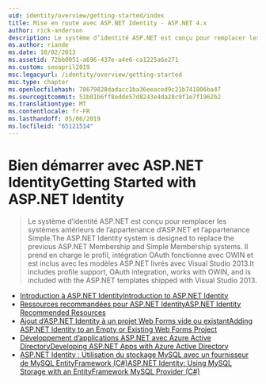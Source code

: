 ```yaml
---
uid: identity/overview/getting-started/index
title: Mise en route avec ASP.NET Identity - ASP.NET 4.x
author: rick-anderson
description: Le système d’identité ASP.NET est conçu pour remplacer les systèmes antérieurs de l’appartenance d’ASP.NET et l’appartenance Simple. Il inclut la prise en charge de profil, OAuth dont...
ms.author: riande
ms.date: 10/02/2013
ms.assetid: 72bb0051-a696-437e-a4e6-ca1225a6e271
ms.custom: seoapril2019
msc.legacyurl: /identity/overview/getting-started
msc.type: chapter
ms.openlocfilehash: 78679828dadacc1ba36eeaced9c21b741806ba47
ms.sourcegitcommit: 51b01b6ff8edde57d8243e4da28c9f1e7f1962b2
ms.translationtype: MT
ms.contentlocale: fr-FR
ms.lasthandoff: 05/06/2019
ms.locfileid: "65121514"
---
```

# <a name="getting-started-with-aspnet-identity"></a><span data-ttu-id="17a5d-104">Bien démarrer avec ASP.NET Identity</span><span class="sxs-lookup"><span data-stu-id="17a5d-104">Getting Started with ASP.NET Identity</span></span>

> <span data-ttu-id="17a5d-105">Le système d’identité ASP.NET est conçu pour remplacer les systèmes antérieurs de l’appartenance d’ASP.NET et l’appartenance Simple.</span><span class="sxs-lookup"><span data-stu-id="17a5d-105">The ASP.NET Identity system is designed to replace the previous ASP.NET Membership and Simple Membership systems.</span></span> <span data-ttu-id="17a5d-106">Il prend en charge le profil, intégration OAuth fonctionne avec OWIN et est inclus avec les modèles ASP.NET livrés avec Visual Studio 2013.</span><span class="sxs-lookup"><span data-stu-id="17a5d-106">It includes profile support, OAuth integration, works with OWIN, and is included with the ASP.NET templates shipped with Visual Studio 2013.</span></span>

- [<span data-ttu-id="17a5d-107">Introduction à ASP.NET Identity</span><span class="sxs-lookup"><span data-stu-id="17a5d-107">Introduction to ASP.NET Identity</span></span>](introduction-to-aspnet-identity.md)
- [<span data-ttu-id="17a5d-108">Ressources recommandées pour ASP.NET Identity</span><span class="sxs-lookup"><span data-stu-id="17a5d-108">ASP.NET Identity Recommended Resources</span></span>](aspnet-identity-recommended-resources.md)
- [<span data-ttu-id="17a5d-109">Ajout d’ASP.NET Identity à un projet Web Forms vide ou existant</span><span class="sxs-lookup"><span data-stu-id="17a5d-109">Adding ASP.NET Identity to an Empty or Existing Web Forms Project</span></span>](adding-aspnet-identity-to-an-empty-or-existing-web-forms-project.md)
- [<span data-ttu-id="17a5d-110">Développement d’applications ASP.NET avec Azure Active Directory</span><span class="sxs-lookup"><span data-stu-id="17a5d-110">Developing ASP.NET Apps with Azure Active Directory</span></span>](developing-aspnet-apps-with-windows-azure-active-directory.md)
- [<span data-ttu-id="17a5d-111">ASP.NET Identity : Utilisation du stockage MySQL avec un fournisseur de MySQL EntityFramework (C#)</span><span class="sxs-lookup"><span data-stu-id="17a5d-111">ASP.NET Identity: Using MySQL Storage with an EntityFramework MySQL Provider (C#)</span></span>](aspnet-identity-using-mysql-storage-with-an-entityframework-mysql-provider.md)
